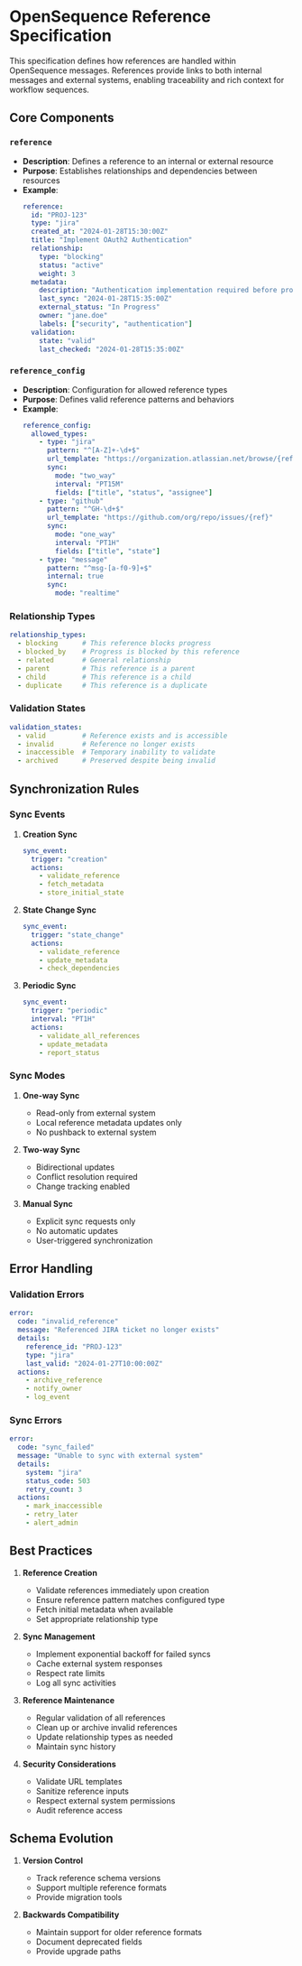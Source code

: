 # OpenSequence Reference Specification

This specification defines how references are handled within OpenSequence messages. References provide links to both internal messages and external systems, enabling traceability and rich context for workflow sequences.

## Core Components

### `reference`
- **Description**: Defines a reference to an internal or external resource
- **Purpose**: Establishes relationships and dependencies between resources
- **Example**:
    ```yaml
    reference:
      id: "PROJ-123"
      type: "jira"
      created_at: "2024-01-28T15:30:00Z"
      title: "Implement OAuth2 Authentication"
      relationship:
        type: "blocking"
        status: "active"
        weight: 3
      metadata:
        description: "Authentication implementation required before proceeding"
        last_sync: "2024-01-28T15:35:00Z"
        external_status: "In Progress"
        owner: "jane.doe"
        labels: ["security", "authentication"]
      validation:
        state: "valid"
        last_checked: "2024-01-28T15:35:00Z"
    ```

### `reference_config`
- **Description**: Configuration for allowed reference types
- **Purpose**: Defines valid reference patterns and behaviors
- **Example**:
    ```yaml
    reference_config:
      allowed_types:
        - type: "jira"
          pattern: "^[A-Z]+-\d+$"
          url_template: "https://organization.atlassian.net/browse/{ref}"
          sync:
            mode: "two_way"
            interval: "PT15M"
            fields: ["title", "status", "assignee"]
        - type: "github"
          pattern: "^GH-\d+$"
          url_template: "https://github.com/org/repo/issues/{ref}"
          sync:
            mode: "one_way"
            interval: "PT1H"
            fields: ["title", "state"]
        - type: "message"
          pattern: "^msg-[a-f0-9]+$"
          internal: true
          sync:
            mode: "realtime"
    ```

### Relationship Types
```yaml
relationship_types:
  - blocking      # This reference blocks progress
  - blocked_by    # Progress is blocked by this reference
  - related       # General relationship
  - parent        # This reference is a parent
  - child         # This reference is a child
  - duplicate     # This reference is a duplicate
```

### Validation States
```yaml
validation_states:
  - valid         # Reference exists and is accessible
  - invalid       # Reference no longer exists
  - inaccessible  # Temporary inability to validate
  - archived      # Preserved despite being invalid
```

## Synchronization Rules

### Sync Events
1. **Creation Sync**
   ```yaml
   sync_event:
     trigger: "creation"
     actions:
       - validate_reference
       - fetch_metadata
       - store_initial_state
   ```

2. **State Change Sync**
   ```yaml
   sync_event:
     trigger: "state_change"
     actions:
       - validate_reference
       - update_metadata
       - check_dependencies
   ```

3. **Periodic Sync**
   ```yaml
   sync_event:
     trigger: "periodic"
     interval: "PT1H"
     actions:
       - validate_all_references
       - update_metadata
       - report_status
   ```

### Sync Modes
1. **One-way Sync**
    - Read-only from external system
    - Local reference metadata updates only
    - No pushback to external system

2. **Two-way Sync**
    - Bidirectional updates
    - Conflict resolution required
    - Change tracking enabled

3. **Manual Sync**
    - Explicit sync requests only
    - No automatic updates
    - User-triggered synchronization

## Error Handling

### Validation Errors
```yaml
error:
  code: "invalid_reference"
  message: "Referenced JIRA ticket no longer exists"
  details:
    reference_id: "PROJ-123"
    type: "jira"
    last_valid: "2024-01-27T10:00:00Z"
  actions:
    - archive_reference
    - notify_owner
    - log_event
```

### Sync Errors
```yaml
error:
  code: "sync_failed"
  message: "Unable to sync with external system"
  details:
    system: "jira"
    status_code: 503
    retry_count: 3
  actions:
    - mark_inaccessible
    - retry_later
    - alert_admin
```

## Best Practices

1. **Reference Creation**
    - Validate references immediately upon creation
    - Ensure reference pattern matches configured type
    - Fetch initial metadata when available
    - Set appropriate relationship type

2. **Sync Management**
    - Implement exponential backoff for failed syncs
    - Cache external system responses
    - Respect rate limits
    - Log all sync activities

3. **Reference Maintenance**
    - Regular validation of all references
    - Clean up or archive invalid references
    - Update relationship types as needed
    - Maintain sync history

4. **Security Considerations**
    - Validate URL templates
    - Sanitize reference inputs
    - Respect external system permissions
    - Audit reference access

## Schema Evolution

1. **Version Control**
    - Track reference schema versions
    - Support multiple reference formats
    - Provide migration tools

2. **Backwards Compatibility**
    - Maintain support for older reference formats
    - Document deprecated fields
    - Provide upgrade paths